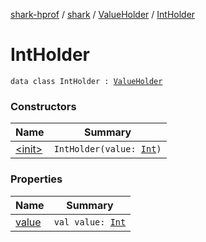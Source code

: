 [shark-hprof](../../../index.md) / [shark](../../index.md) / [ValueHolder](../index.md) / [IntHolder](./index.md)

# IntHolder

`data class IntHolder : `[`ValueHolder`](../index.md)

### Constructors

| Name | Summary |
|---|---|
| [&lt;init&gt;](-init-.md) | `IntHolder(value: `[`Int`](https://kotlinlang.org/api/latest/jvm/stdlib/kotlin/-int/index.html)`)` |

### Properties

| Name | Summary |
|---|---|
| [value](value.md) | `val value: `[`Int`](https://kotlinlang.org/api/latest/jvm/stdlib/kotlin/-int/index.html) |
